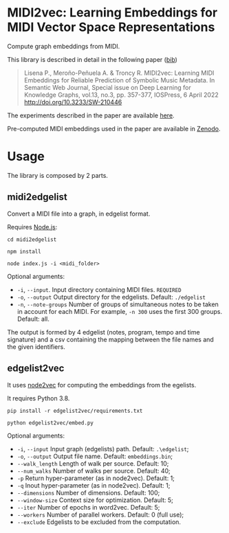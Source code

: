 MIDI2vec: Learning Embeddings for MIDI Vector Space Representations
===================================================================

Compute graph embeddings from MIDI.

This library is described in detail in the following paper ([bib](https://pasqlisena.github.io/publication/lisena2022facerec.bib))

> Lisena P., Meroño-Peñuela A. & Troncy R. MIDI2vec: Learning MIDI Embeddings for Reliable Prediction of Symbolic Music Metadata. In Semantic Web Journal, Special issue on Deep Learning for Knowledge Graphs, vol.13, no.3, pp. 357-377, IOSPress, 6 April 2022
> http://doi.org/10.3233/SW-210446

The experiments described in the paper are available [here](https://github.com/pasqLisena/midi-embs).

Pre-computed MIDI embeddings used in the paper are available in [Zenodo](https://zenodo.org/record/5082300).


# Usage

The library is composed by 2 parts.

## midi2edgelist

Convert a MIDI file into a graph, in edgelist format.

Requires [Node.js](https://nodejs.org/en/):

    cd midi2edgelist

    npm install

    node index.js -i <midi_folder>

Optional arguments:
 
- `-i`, `--input`.  Input directory containing MIDI files. `REQUIRED`
- `-o`, `--output` Output directory for the edgelists. Default: `./edgelist`
- `-n`, `--note-groups` Number of groups of simultaneous notes to be taken in account for each MIDI. For example, `-n 300` uses the first 300 groups. Default: all.

The output is formed by 4 edgelist (notes, program, tempo and time signature) and a csv containing the mapping between the file names and the given identifiers.

## edgelist2vec

It uses [node2vec](https://cs.stanford.edu/people/jure/pubs/node2vec-kdd16.pdf) for computing the embeddings from the egelists.

It requires Python 3.8.

    pip install -r edgelist2vec/requirements.txt

    python edgelist2vec/embed.py
    
Optional arguments:

- `-i`, `--input` Input graph (edgelists) path. Default: `.\edgelist`;
- `-o`, `--output` Output file name. Default: `embeddings.bin`;
- `--walk_length` Length of walk per source. Default: 10;
- `--num_walks` Number of walks per source. Default: 40;
- `-p` Return hyper-parameter (as in node2vec). Default: 1;
- `-q` Inout hyper-parameter (as in node2vec). Default: 1;
- `--dimensions` Number of dimensions. Default: 100;
- `--window-size` Context size for optimization. Default: 5;
- `--iter` Number of epochs in word2vec. Default: 5;
- `--workers` Number of parallel workers. Default: 0 (full use);
- `--exclude` Edgelists to be excluded from the computation.
